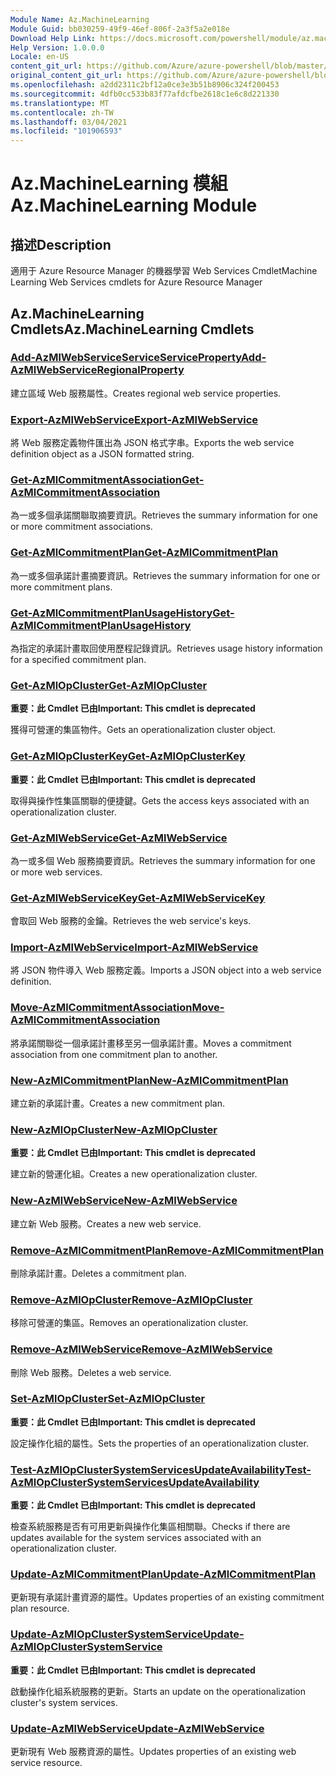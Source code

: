 ```yaml
---
Module Name: Az.MachineLearning
Module Guid: bb030259-49f9-46ef-806f-2a3f5a2e018e
Download Help Link: https://docs.microsoft.com/powershell/module/az.machinelearning
Help Version: 1.0.0.0
Locale: en-US
content_git_url: https://github.com/Azure/azure-powershell/blob/master/src/MachineLearning/MachineLearning/help/Az.MachineLearning.md
original_content_git_url: https://github.com/Azure/azure-powershell/blob/master/src/MachineLearning/MachineLearning/help/Az.MachineLearning.md
ms.openlocfilehash: a2dd2311c2bf12a0ce3e3b51b8906c324f200453
ms.sourcegitcommit: 4dfb0cc533b83f77afdcfbe2618c1e6c8d221330
ms.translationtype: MT
ms.contentlocale: zh-TW
ms.lasthandoff: 03/04/2021
ms.locfileid: "101906593"
---
```

# <span data-ttu-id="f8286-101">Az.MachineLearning 模組</span><span class="sxs-lookup"><span data-stu-id="f8286-101">Az.MachineLearning Module</span></span>
## <span data-ttu-id="f8286-102">描述</span><span class="sxs-lookup"><span data-stu-id="f8286-102">Description</span></span>
<span data-ttu-id="f8286-103">適用于 Azure Resource Manager 的機器學習 Web Services Cmdlet</span><span class="sxs-lookup"><span data-stu-id="f8286-103">Machine Learning Web Services cmdlets for Azure Resource Manager</span></span>

## <span data-ttu-id="f8286-104">Az.MachineLearning Cmdlets</span><span class="sxs-lookup"><span data-stu-id="f8286-104">Az.MachineLearning Cmdlets</span></span>
### [<span data-ttu-id="f8286-105">Add-AzMlWebServiceServiceServiceProperty</span><span class="sxs-lookup"><span data-stu-id="f8286-105">Add-AzMlWebServiceRegionalProperty</span></span>](Add-AzMlWebServiceRegionalProperty.md)
<span data-ttu-id="f8286-106">建立區域 Web 服務屬性。</span><span class="sxs-lookup"><span data-stu-id="f8286-106">Creates regional web service properties.</span></span>

### [<span data-ttu-id="f8286-107">Export-AzMlWebService</span><span class="sxs-lookup"><span data-stu-id="f8286-107">Export-AzMlWebService</span></span>](Export-AzMlWebService.md)
<span data-ttu-id="f8286-108">將 Web 服務定義物件匯出為 JSON 格式字串。</span><span class="sxs-lookup"><span data-stu-id="f8286-108">Exports the web service definition object as a JSON formatted string.</span></span>

### [<span data-ttu-id="f8286-109">Get-AzMlCommitmentAssociation</span><span class="sxs-lookup"><span data-stu-id="f8286-109">Get-AzMlCommitmentAssociation</span></span>](Get-AzMlCommitmentAssociation.md)
<span data-ttu-id="f8286-110">為一或多個承諾關聯取摘要資訊。</span><span class="sxs-lookup"><span data-stu-id="f8286-110">Retrieves the summary information for one or more commitment associations.</span></span>

### [<span data-ttu-id="f8286-111">Get-AzMlCommitmentPlan</span><span class="sxs-lookup"><span data-stu-id="f8286-111">Get-AzMlCommitmentPlan</span></span>](Get-AzMlCommitmentPlan.md)
<span data-ttu-id="f8286-112">為一或多個承諾計畫摘要資訊。</span><span class="sxs-lookup"><span data-stu-id="f8286-112">Retrieves the summary information for one or more commitment plans.</span></span>

### [<span data-ttu-id="f8286-113">Get-AzMlCommitmentPlanUsageHistory</span><span class="sxs-lookup"><span data-stu-id="f8286-113">Get-AzMlCommitmentPlanUsageHistory</span></span>](Get-AzMlCommitmentPlanUsageHistory.md)
<span data-ttu-id="f8286-114">為指定的承諾計畫取回使用歷程記錄資訊。</span><span class="sxs-lookup"><span data-stu-id="f8286-114">Retrieves usage history information for a specified commitment plan.</span></span>

### [<span data-ttu-id="f8286-115">Get-AzMlOpCluster</span><span class="sxs-lookup"><span data-stu-id="f8286-115">Get-AzMlOpCluster</span></span>](Get-AzMlOpCluster.md)
<span data-ttu-id="f8286-116">**重要：此 Cmdlet 已由**</span><span class="sxs-lookup"><span data-stu-id="f8286-116">**Important: This cmdlet is deprecated**</span></span>

<span data-ttu-id="f8286-117">獲得可營運的集區物件。</span><span class="sxs-lookup"><span data-stu-id="f8286-117">Gets an operationalization cluster object.</span></span>

### [<span data-ttu-id="f8286-118">Get-AzMlOpClusterKey</span><span class="sxs-lookup"><span data-stu-id="f8286-118">Get-AzMlOpClusterKey</span></span>](Get-AzMlOpClusterKey.md)
<span data-ttu-id="f8286-119">**重要：此 Cmdlet 已由**</span><span class="sxs-lookup"><span data-stu-id="f8286-119">**Important: This cmdlet is deprecated**</span></span>

<span data-ttu-id="f8286-120">取得與操作性集區關聯的便捷鍵。</span><span class="sxs-lookup"><span data-stu-id="f8286-120">Gets the access keys associated with an operationalization cluster.</span></span>

### [<span data-ttu-id="f8286-121">Get-AzMlWebService</span><span class="sxs-lookup"><span data-stu-id="f8286-121">Get-AzMlWebService</span></span>](Get-AzMlWebService.md)
<span data-ttu-id="f8286-122">為一或多個 Web 服務摘要資訊。</span><span class="sxs-lookup"><span data-stu-id="f8286-122">Retrieves the summary information for one or more web services.</span></span>

### [<span data-ttu-id="f8286-123">Get-AzMlWebServiceKey</span><span class="sxs-lookup"><span data-stu-id="f8286-123">Get-AzMlWebServiceKey</span></span>](Get-AzMlWebServiceKey.md)
<span data-ttu-id="f8286-124">會取回 Web 服務的金鑰。</span><span class="sxs-lookup"><span data-stu-id="f8286-124">Retrieves the web service's keys.</span></span>

### [<span data-ttu-id="f8286-125">Import-AzMlWebService</span><span class="sxs-lookup"><span data-stu-id="f8286-125">Import-AzMlWebService</span></span>](Import-AzMlWebService.md)
<span data-ttu-id="f8286-126">將 JSON 物件導入 Web 服務定義。</span><span class="sxs-lookup"><span data-stu-id="f8286-126">Imports a JSON object into a web service definition.</span></span>

### [<span data-ttu-id="f8286-127">Move-AzMlCommitmentAssociation</span><span class="sxs-lookup"><span data-stu-id="f8286-127">Move-AzMlCommitmentAssociation</span></span>](Move-AzMlCommitmentAssociation.md)
<span data-ttu-id="f8286-128">將承諾關聯從一個承諾計畫移至另一個承諾計畫。</span><span class="sxs-lookup"><span data-stu-id="f8286-128">Moves a commitment association from one commitment plan to another.</span></span>

### [<span data-ttu-id="f8286-129">New-AzMlCommitmentPlan</span><span class="sxs-lookup"><span data-stu-id="f8286-129">New-AzMlCommitmentPlan</span></span>](New-AzMlCommitmentPlan.md)
<span data-ttu-id="f8286-130">建立新的承諾計畫。</span><span class="sxs-lookup"><span data-stu-id="f8286-130">Creates a new commitment plan.</span></span>

### [<span data-ttu-id="f8286-131">New-AzMlOpCluster</span><span class="sxs-lookup"><span data-stu-id="f8286-131">New-AzMlOpCluster</span></span>](New-AzMlOpCluster.md)
<span data-ttu-id="f8286-132">**重要：此 Cmdlet 已由**</span><span class="sxs-lookup"><span data-stu-id="f8286-132">**Important: This cmdlet is deprecated**</span></span>

<span data-ttu-id="f8286-133">建立新的營運化組。</span><span class="sxs-lookup"><span data-stu-id="f8286-133">Creates a new operationalization cluster.</span></span>

### [<span data-ttu-id="f8286-134">New-AzMlWebService</span><span class="sxs-lookup"><span data-stu-id="f8286-134">New-AzMlWebService</span></span>](New-AzMlWebService.md)
<span data-ttu-id="f8286-135">建立新 Web 服務。</span><span class="sxs-lookup"><span data-stu-id="f8286-135">Creates a new web service.</span></span>

### [<span data-ttu-id="f8286-136">Remove-AzMlCommitmentPlan</span><span class="sxs-lookup"><span data-stu-id="f8286-136">Remove-AzMlCommitmentPlan</span></span>](Remove-AzMlCommitmentPlan.md)
<span data-ttu-id="f8286-137">刪除承諾計畫。</span><span class="sxs-lookup"><span data-stu-id="f8286-137">Deletes a commitment plan.</span></span>

### [<span data-ttu-id="f8286-138">Remove-AzMlOpCluster</span><span class="sxs-lookup"><span data-stu-id="f8286-138">Remove-AzMlOpCluster</span></span>](Remove-AzMlOpCluster.md)
<span data-ttu-id="f8286-139">移除可營運的集區。</span><span class="sxs-lookup"><span data-stu-id="f8286-139">Removes an operationalization cluster.</span></span>

### [<span data-ttu-id="f8286-140">Remove-AzMlWebService</span><span class="sxs-lookup"><span data-stu-id="f8286-140">Remove-AzMlWebService</span></span>](Remove-AzMlWebService.md)
<span data-ttu-id="f8286-141">刪除 Web 服務。</span><span class="sxs-lookup"><span data-stu-id="f8286-141">Deletes a web service.</span></span>

### [<span data-ttu-id="f8286-142">Set-AzMlOpCluster</span><span class="sxs-lookup"><span data-stu-id="f8286-142">Set-AzMlOpCluster</span></span>](Set-AzMlOpCluster.md)
<span data-ttu-id="f8286-143">**重要：此 Cmdlet 已由**</span><span class="sxs-lookup"><span data-stu-id="f8286-143">**Important: This cmdlet is deprecated**</span></span>

<span data-ttu-id="f8286-144">設定操作化組的屬性。</span><span class="sxs-lookup"><span data-stu-id="f8286-144">Sets the properties of an operationalization cluster.</span></span>

### [<span data-ttu-id="f8286-145">Test-AzMlOpClusterSystemServicesUpdateAvailability</span><span class="sxs-lookup"><span data-stu-id="f8286-145">Test-AzMlOpClusterSystemServicesUpdateAvailability</span></span>](Test-AzMlOpClusterSystemServicesUpdateAvailability.md)
<span data-ttu-id="f8286-146">**重要：此 Cmdlet 已由**</span><span class="sxs-lookup"><span data-stu-id="f8286-146">**Important: This cmdlet is deprecated**</span></span>

<span data-ttu-id="f8286-147">檢查系統服務是否有可用更新與操作化集區相關聯。</span><span class="sxs-lookup"><span data-stu-id="f8286-147">Checks if there are updates available for the system services associated with an operationalization cluster.</span></span>

### [<span data-ttu-id="f8286-148">Update-AzMlCommitmentPlan</span><span class="sxs-lookup"><span data-stu-id="f8286-148">Update-AzMlCommitmentPlan</span></span>](Update-AzMlCommitmentPlan.md)
<span data-ttu-id="f8286-149">更新現有承諾計畫資源的屬性。</span><span class="sxs-lookup"><span data-stu-id="f8286-149">Updates properties of an existing commitment plan resource.</span></span>

### [<span data-ttu-id="f8286-150">Update-AzMlOpClusterSystemService</span><span class="sxs-lookup"><span data-stu-id="f8286-150">Update-AzMlOpClusterSystemService</span></span>](Update-AzMlOpClusterSystemService.md)
<span data-ttu-id="f8286-151">**重要：此 Cmdlet 已由**</span><span class="sxs-lookup"><span data-stu-id="f8286-151">**Important: This cmdlet is deprecated**</span></span>

<span data-ttu-id="f8286-152">啟動操作化組系統服務的更新。</span><span class="sxs-lookup"><span data-stu-id="f8286-152">Starts an update on the operationalization cluster's system services.</span></span>

### [<span data-ttu-id="f8286-153">Update-AzMlWebService</span><span class="sxs-lookup"><span data-stu-id="f8286-153">Update-AzMlWebService</span></span>](Update-AzMlWebService.md)
<span data-ttu-id="f8286-154">更新現有 Web 服務資源的屬性。</span><span class="sxs-lookup"><span data-stu-id="f8286-154">Updates properties of an existing web service resource.</span></span>


